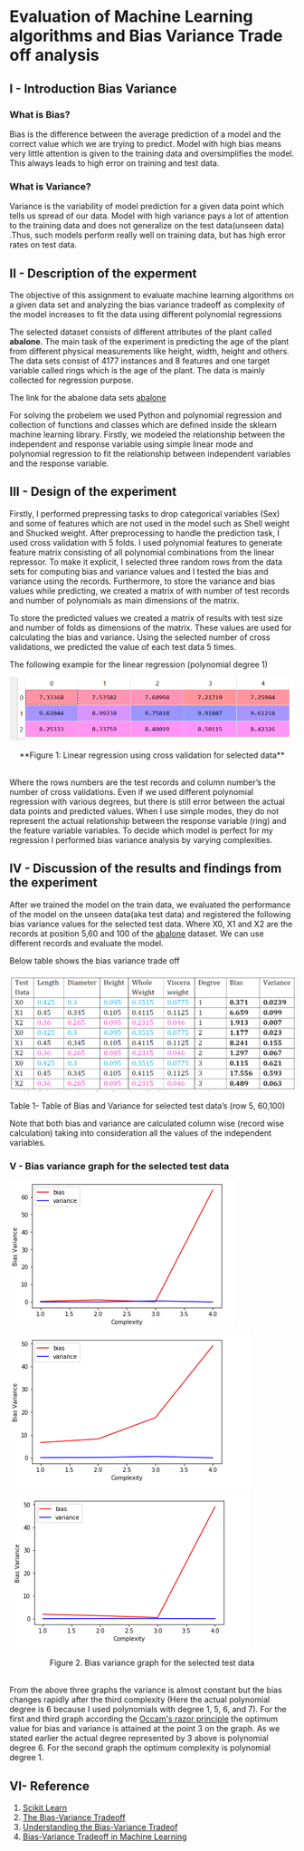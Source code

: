 # Evaluation of Machine Learning algorithms and Bias Variance Trade off analysis

## I - Introduction Bias Variance
### What is Bias?

Bias is the difference between the average prediction of a model and the correct value which we are trying to predict. Model with high bias means very little attention is given to the training data and oversimplifies the model. This always leads to high error on training and test data.

### What is Variance?
Variance is the variability of model prediction for a given data point  which tells us spread of our data.  Model with high variance pays a lot of attention to the training data and does not generalize on the test data(unseen data) .Thus, such models perform  really well on training data, but has high error rates on test data.

## II - Description of the experment
The objective of this assignment to evaluate machine learning algorithms on a given data
set and analyzing the bias variance tradeoff as complexity of the model increases to fit the
data using different polynomial regressions

The selected dataset consists of different attributes of the plant called **abalone**. The main
task of the experiment is predicting the age of the plant from different physical
measurements like height, width, height and others. The data sets consist of 4177
instances and 8 features and one target variable called rings which is the age of the plant.
The data is mainly collected for regression purpose.

The link for the abalone data sets [abalone](https://archive.ics.uci.edu/ml/datasets/abalone)


For solving the probelem we used Python  and polynomial regression and collection of
functions and classes which are defined inside the sklearn machine learning library. 
Firstly, we modeled the relationship between the independent and response variable using simple
linear mode and polynomial regression to fit the relationship between independent
variables and the response variable. 

## III - Design of the experiment

Firstly, I performed prepressing tasks to drop categorical variables (Sex) and some of
features which are not used in the model such as Shell weight and Shucked weight. After
preprocessing to handle the prediction task, I used cross validation with 5 folds. I used
polynomial features to generate feature matrix consisting of all polynomial combinations
from the linear repressor. To make it explicit, I selected three random rows from the data
sets for computing bias and variance values and I tested the bias and variance using the
records. Furthermore, to store the variance and bias values while predicting, we created a
matrix of with number of test records and number of polynomials as main dimensions of
the matrix.

To store the predicted values we created a matrix of results with test size and number of folds as
dimensions of the matrix. These values are used for calculating the bias and variance. Using the
selected number of cross validations, we predicted the value of each test data 5 times.

 The following example for the linear regression (polynomial degree 1)

![Regreesion](https://github.com/htefera/Bias-Variance-Tradeoff/blob/master/Bias%20Variance%20Images/4.PNG)
 <div align="center">
  **Figure 1: Linear regression using cross validation for selected data**
 </div>
 <br>
   
Where the rows numbers are the test records and column number’s the number of cross
validations. Even if we used different polynomial regression with various degrees, but there is still
error between the actual data points and predicted values. When I use simple modes, they do not
represent the actual relationship between the response variable (ring) and the feature variable
variables. To decide which model is perfect for my regression I performed bias variance analysis by
varying complexities.

## IV - Discussion of the results and findings from the experiment

After we trained the model on the train data, we evaluated the performance of the model on
the unseen data(aka test data) and registered the following bias variance values for the selected test data.
Where X0, X1 and X2 are the records at position 5,60 and 100 of the [abalone](https://archive.ics.uci.edu/ml/datasets/abalone) dataset. We can use different records and evaluate the model.

Below table shows the bias variance trade off

![Bias Variance Comparision](https://github.com/htefera/Bias-Variance-Tradeoff/blob/master/Bias%20Variance%20Images/5.png)

 <div aling="center">
  Table 1- Table of Bias and Variance for selected test data’s (row 5, 60,100)
 </div>

Note that both bias and variance are calculated column wise (record wise calculation) taking into
consideration all the values of the independent variables. 

### V - Bias variance graph for the selected test data


![Bias Variance For selected test data](https://github.com/htefera/Bias-Variance-Tradeoff/blob/master/Bias%20Variance%20Images/1.PNG)
![Bias Variance For selected test data](https://github.com/htefera/Bias-Variance-Tradeoff/blob/master/Bias%20Variance%20Images/2.PNG)
![Bias Variance For selected test data](https://github.com/htefera/Bias-Variance-Tradeoff/blob/master/Bias%20Variance%20Images/3.PNG)


<div align="center">
 Figure 2. Bias variance graph for the selected test data
</div>

<br>

From the above three graphs the variance is almost constant but the bias changes rapidly after the
third complexity (Here the actual polynomial degree is 6 because I used polynomials with degree 1,
5, 6, and 7). For the first and third graph according the [Occam's razor principle](https://machinelearningmastery.com/ensemble-learning-and-occams-razor/) the optimum value for
bias and variance is attained at the point 3 on the graph. As we stated earlier the actual degree
represented by 3 above is polynomial degree 6. For the second graph the optimum complexity is
polynomial degree 1.



## VI- Reference

 1. [Scikit Learn](http://scikit-learn.org/stable/) <br>
 2. [The Bias-Variance Tradeoff](https://towardsdatascience.com/understanding-the-bias-variance-tradeoff-165e6942b229) 
 3. [Understanding the Bias-Variance Tradeof](http://scott.fortmann-roe.com/docs/BiasVariance.html)
 4. [Bias-Variance Tradeoff in Machine Learning](https://www.learnopencv.com/bias-variance-tradeoff-in-machine-learning/)














